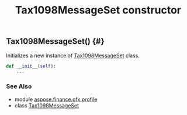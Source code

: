 ﻿---
title: Tax1098MessageSet constructor
second_title: Aspose.Finance for Python via .NET API References
description: 
type: docs
weight: 10
url: /python-net/aspose.finance.ofx.profile/tax1098messageset/__init__/
is_root: false
---

## Tax1098MessageSet() {#}

Initializes a new instance of [Tax1098MessageSet](/finance/python-net/aspose.finance.ofx.profile/tax1098messageset) class.



```python
def __init__(self):
    ...
```





### See Also
* module [aspose.finance.ofx.profile](../../)
* class [Tax1098MessageSet](/finance/python-net/aspose.finance.ofx.profile/tax1098messageset)

